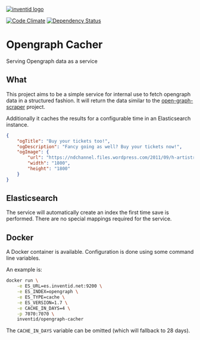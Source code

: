 [![inventid logo](https://cdn.inventid.nl/assets/logo-horizontally-ba8ae38ab1f53863fa4e99b977eaa1c7.png)](http://opensource.inventid.nl)

[![Code Climate](https://codeclimate.com/github/inventid/opengraph-cacher/badges/gpa.svg)](https://codeclimate.com/github/inventid/opengraph-cacher)
[![Dependency Status](https://gemnasium.com/badges/github.com/inventid/opengraph-cacher.svg)](https://gemnasium.com/github.com/inventid/opengraph-cacher)

# Opengraph Cacher

Serving Opengraph data as a service

## What

This project aims to be a simple service for internal use to fetch opengraph data in a structured fashion.
It will return the data similar to the [open-graph-scraper](https://github.com/jshemas/openGraphScraper) project.

Additionally it caches the results for a configurable time in an Elasticsearch instance.

```json
{
	"ogTitle": "Buy your tickets too!",
	"ogDescription": "Fancy going as well? Buy your tickets now!",
	"ogImage": {
		"url": "https://ndchannel.files.wordpress.com/2011/09/h-artistry2bat2bmiecc2bin2boctober2blast2byear.jpg?size=huge",
		"width": "1800",
		"height": "1800"
	}
}
```

## Elasticsearch

The service will automatically create an index the first time save is performed.
There are no special mappings required for the service.

## Docker

A Docker container is available.
Configuration is done using some command line variables.

An example is:

```bash
docker run \
    -e ES_URL=es.inventid.net:9200 \
    -e ES_INDEX=opengraph \
    -e ES_TYPE=cache \
    -e ES_VERSION=1.7 \
    -e CACHE_IN_DAYS=4 \
    -p 7070:7070 \
    inventid/opengraph-cacher
```

The `CACHE_IN_DAYS` variable can be omitted (which will fallback to 28 days).

